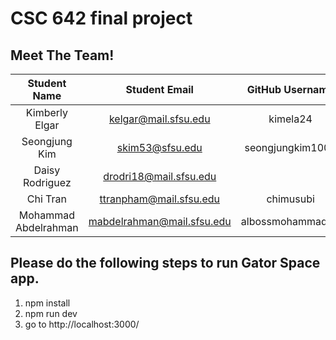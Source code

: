 # CSC 642 final project

## Meet The Team!

| Student Name         | Student Email              | GitHub Username  |
|    :---:             |     :---:                  |     :---:        |
| Kimberly  Elgar      | kelgar@mail.sfsu.edu       |     kimela24     |
| Seongjung Kim        | skim53@sfsu.edu            | seongjungkim1007 |
| Daisy Rodriguez      | drodri18@mail.sfsu.edu     |                  |
| Chi Tran             | ttranpham@mail.sfsu.edu    |    chimusubi     |
| Mohammad Abdelrahman | mabdelrahman@mail.sfsu.edu | albossmohammad83 |



## Please do the following steps to run Gator Space app.
1. npm install
2. npm run dev
3. go to http://localhost:3000/

 
